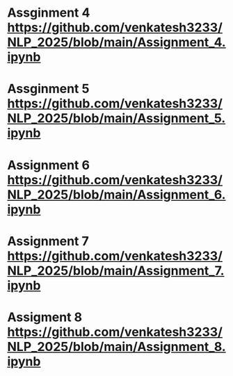 # Assginment 4 https://github.com/venkatesh3233/NLP_2025/blob/main/Assignment_4.ipynb
# Assginment 5 https://github.com/venkatesh3233/NLP_2025/blob/main/Assignment_5.ipynb
# Assignment 6 https://github.com/venkatesh3233/NLP_2025/blob/main/Assignment_6.ipynb
# Assignment 7 https://github.com/venkatesh3233/NLP_2025/blob/main/Assignment_7.ipynb
# Assigment 8 https://github.com/venkatesh3233/NLP_2025/blob/main/Assignment_8.ipynb

